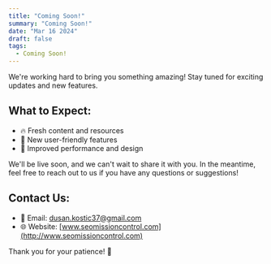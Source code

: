```yaml
---
title: "Coming Soon!"
summary: "Coming Soon!"
date: "Mar 16 2024"
draft: false
tags:
  - Coming Soon!
---
```


We're working hard to bring you something amazing! Stay tuned for exciting updates and new features.

## What to Expect:

- 🔥 Fresh content and resources
- 🚀 New user-friendly features
- 🎯 Improved performance and design

We'll be live soon, and we can't wait to share it with you. In the meantime, feel free to reach out to us if you have any questions or suggestions!

## Contact Us:

- 📧 Email: [dusan.kostic37@gmail.com](mailto:dusan.kostic37@gmail.com)
- 🌐 Website: [www.seomissioncontrol.com](http://www.seomissioncontrol.com)

Thank you for your patience! 👏
